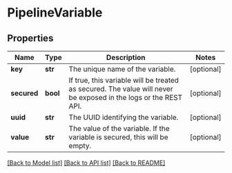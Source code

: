 # PipelineVariable

## Properties
Name | Type | Description | Notes
------------ | ------------- | ------------- | -------------
**key** | **str** | The unique name of the variable. | [optional] 
**secured** | **bool** | If true, this variable will be treated as secured. The value will never be exposed in the logs or the REST API. | [optional] 
**uuid** | **str** | The UUID identifying the variable. | [optional] 
**value** | **str** | The value of the variable. If the variable is secured, this will be empty. | [optional] 

[[Back to Model list]](../README.md#documentation-for-models) [[Back to API list]](../README.md#documentation-for-api-endpoints) [[Back to README]](../README.md)


